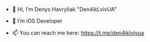 - 👋 Hi, I’m  Denys Havryliak "Den4ikLvivUA"
- 👀 I’m iOS Developer

- 📫 You can reach me here:
https://t.me/den4iklvivua


<!---
Den4ikLvivUA/Den4ikLvivUA is a ✨ special ✨ repository because its `README.md` (this file) appears on your GitHub profile.
You can click the Preview link to take a look at your changes.
--->
